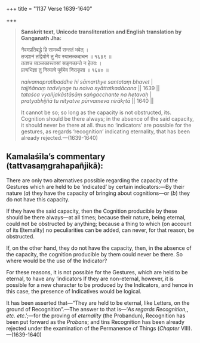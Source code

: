 +++
title = "1137 Verse 1639-1640"

+++
> **Sanskrit text, Unicode transliteration and English translation by Ganganath Jha:** 
>
> नैवमप्रतिबद्धे हि सामर्थ्ये सन्ततं भवेत् ।  
> तज्ज्ञानं तद्वियोगे तु नैव स्यात्तत्कदाचन ॥ १६३९ ॥  
> ततश्च व्यञ्जकास्तासां सङ्गच्छन्ते न हेतवः ।  
> प्रत्यभिज्ञा तु नित्यत्वे पूर्वमेव निराकृता ॥ १६४० ॥ 
>
> *naivamapratibaddhe hi sāmarthye santataṃ bhavet* \|  
> *tajjñānaṃ tadviyoge tu naiva syāttatkadācana* \|\| 1639 \|\|  
> *tataśca vyañjakāstāsāṃ saṅgacchante na hetavaḥ* \|  
> *pratyabhijñā tu nityatve pūrvameva nirākṛtā* \|\| 1640 \|\| 
>
> It cannot be so; so long as the capacity is not obstructed, its. Cognition should be there always; in the absence of the said capacity, it should never be there at all. thus no ‘indicators’ are possible for the gestures, as regards ‘recognition’ indicating eternality, that has been already rejected.—(1639-1640)



## Kamalaśīla’s commentary (tattvasaṃgrahapañjikā):

There are only two alternatives possible regarding the capacity of the Gestures which are held to be ‘indicated’ by certain indicators:—By their nature (*a*) they have the capacity of bringing about cognitions—or (*b*) they do not have this capacity.

If they have the said capacity, then the Cognition producible by these should be there always—at all times; because their nature, being eternal, could not be obstructed by anything; because a thing to which (on account of its Etemality) no peculiarities can be added, can never, for that reason, be obstructed.

If, on the other hand, they do not have the capacity, then, in the absence of the capacity, the cognition producible by them could never be there. So where would be the use of the Indicator?

For these reasons, it is not possible for the Gestures, which are held to be eternal, to have any ‘indicators If they are non-eternal, however, it is possible for a new character to be produced by the Indicators, and hence in this case, the presence of Indicatives would be logical.

It has been asserted that—“They are held to be eternal, like Letters, on the ground of Recognition”.—The answer to that is—‘*As regards Recognition*,, *etc. etc*.’;—for the proving of *eternality* (the Probandun), Recognition has been put forward as the *Probans*; and tins Recognition has been already rejected under the examination of the Permanence of Things (*Chapter* VIII).—(1639-1640)


